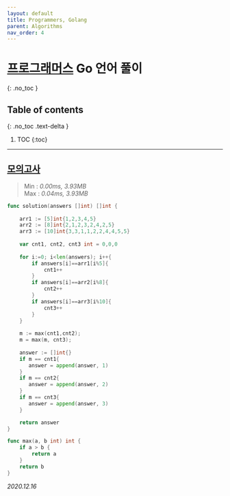 ```yaml
---
layout: default
title: Programmers, Golang
parent: Algorithms
nav_order: 4
---
```


# [프로그래머스](https://programmers.co.kr/learn/challenges?tab=all_challenges) __Go__ 언어 풀이
{: .no_toc }

## Table of contents
{: .no_toc .text-delta }

1. TOC
{:toc}

---

## [모의고사](https://programmers.co.kr/learn/courses/30/lessons/42840)

> Min : *0.00ms, 3.93MB* <br>
> Max : *0.04ms, 3.93MB*

```go
func solution(answers []int) []int {
    
    arr1 := [5]int{1,2,3,4,5}
    arr2 := [8]int{2,1,2,3,2,4,2,5}
    arr3 := [10]int{3,3,1,1,2,2,4,4,5,5}
    
    var cnt1, cnt2, cnt3 int = 0,0,0
    
    for i:=0; i<len(answers); i++{
        if answers[i]==arr1[i%5]{
            cnt1++
        }
        if answers[i]==arr2[i%8]{
            cnt2++
        }
        if answers[i]==arr3[i%10]{
            cnt3++
        }
    }
    
    m := max(cnt1,cnt2);
    m = max(m, cnt3);
    
    answer := []int{}
    if m == cnt1{
       answer = append(answer, 1) 
    }
    if m == cnt2{
       answer = append(answer, 2) 
    }
    if m == cnt3{
       answer = append(answer, 3) 
    }

    return answer
}

func max(a, b int) int {
    if a > b {
        return a
    }
    return b
}
```

*2020.12.16*